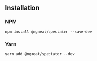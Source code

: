 ## Installation

### NPM

`npm install @ngneat/spectator --save-dev`

### Yarn

`yarn add @ngneat/spectator --dev`
